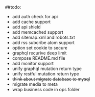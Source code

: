 ##todo:

- add auth check for api
- add cache support
- add api shield
- add memcached support
- add sitemap.xml and robots.txt
- add rss subcribe atom support
- option set cookie to secure
- graphql recurive deep limit
- compose README.md file
- add monitor support
- unify graphql mutation return type
- unify restful mutation return type
- ~~think about migrate database to mysql~~
- migrate media to meta
- wrap business code in ops folder